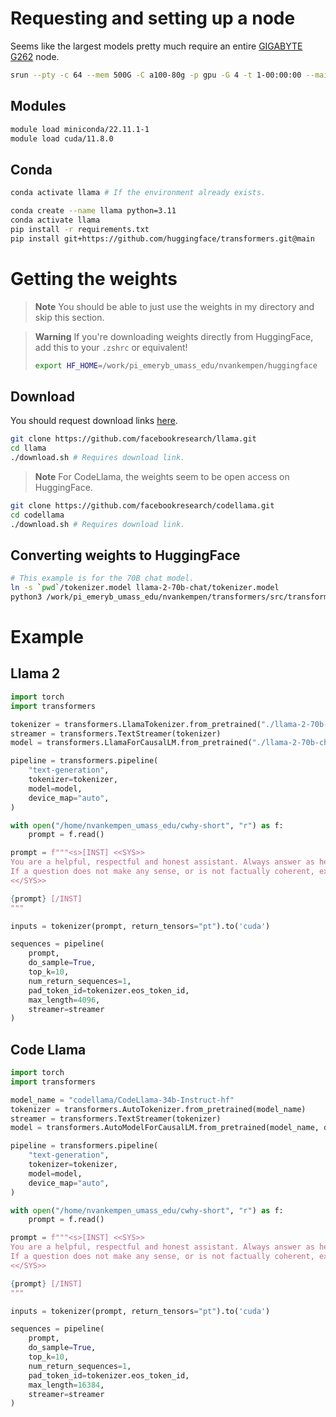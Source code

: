 # Requesting and setting up a node

Seems like the largest models pretty much require an entire
[GIGABYTE G262](https://docs.unity.rc.umass.edu/technical/nodelist.html) node.

```bash
srun --pty -c 64 --mem 500G -C a100-80g -p gpu -G 4 -t 1-00:00:00 --mail-type=BEGIN zsh
```

## Modules

```bash
module load miniconda/22.11.1-1
module load cuda/11.8.0
```

## Conda

```bash
conda activate llama # If the environment already exists.

conda create --name llama python=3.11
conda activate llama
pip install -r requirements.txt
pip install git+https://github.com/huggingface/transformers.git@main
```

# Getting the weights

> **Note**
> You should be able to just use the weights in my directory and skip this section.

> **Warning**
> If you're downloading weights directly from HuggingFace, add this to your `.zshrc` or equivalent!
> ```bash
> export HF_HOME=/work/pi_emeryb_umass_edu/nvankempen/huggingface
> ```

## Download

You should request download links [here](https://ai.meta.com/resources/models-and-libraries/llama-downloads/).

```bash
git clone https://github.com/facebookresearch/llama.git
cd llama
./download.sh # Requires download link.
```

> **Note**
> For CodeLlama, the weights seem to be open access on HuggingFace.

```bash
git clone https://github.com/facebookresearch/codellama.git
cd codellama
./download.sh # Requires download link.
```

## Converting weights to HuggingFace

```bash
# This example is for the 70B chat model.
ln -s `pwd`/tokenizer.model llama-2-70b-chat/tokenizer.model
python3 /work/pi_emeryb_umass_edu/nvankempen/transformers/src/transformers/models/llama/convert_llama_weights_to_hf.py --input_dir llama-2-70b-chat/ --model_size 70B --output_dir llama-2-70b-chat-hf
```

# Example

## Llama 2

```python
import torch
import transformers

tokenizer = transformers.LlamaTokenizer.from_pretrained("./llama-2-70b-chat-hf")
streamer = transformers.TextStreamer(tokenizer)
model = transformers.LlamaForCausalLM.from_pretrained("./llama-2-70b-chat-hf", device_map="auto")

pipeline = transformers.pipeline(
    "text-generation",
    tokenizer=tokenizer,
    model=model,
    device_map="auto",
)

with open("/home/nvankempen_umass_edu/cwhy-short", "r") as f:
    prompt = f.read()

prompt = f"""<s>[INST] <<SYS>>
You are a helpful, respectful and honest assistant. Always answer as helpfully as possible, while being safe. Your answers should not include any harmful, unethical, racist, sexist, toxic, dangerous, or illegal content. Please ensure that your responses are socially unbiased and positive in nature.
If a question does not make any sense, or is not factually coherent, explain why instead of answering something not correct. If you don't know the answer to a question, please don't share false information.
<</SYS>>

{prompt} [/INST]
"""

inputs = tokenizer(prompt, return_tensors="pt").to('cuda')

sequences = pipeline(
    prompt,
    do_sample=True,
    top_k=10,
    num_return_sequences=1,
    pad_token_id=tokenizer.eos_token_id,
    max_length=4096,
    streamer=streamer
)
```

## Code Llama

```python
import torch
import transformers

model_name = "codellama/CodeLlama-34b-Instruct-hf"
tokenizer = transformers.AutoTokenizer.from_pretrained(model_name)
streamer = transformers.TextStreamer(tokenizer)
model = transformers.AutoModelForCausalLM.from_pretrained(model_name, device_map="auto")

pipeline = transformers.pipeline(
    "text-generation",
    tokenizer=tokenizer,
    model=model,
    device_map="auto",
)

with open("/home/nvankempen_umass_edu/cwhy-short", "r") as f:
    prompt = f.read()

prompt = f"""<s>[INST] <<SYS>>
You are a helpful, respectful and honest assistant. Always answer as helpfully as possible, while being safe. Your answers should not include any harmful, unethical, racist, sexist, toxic, dangerous, or illegal content. Please ensure that your responses are socially unbiased and positive in nature.
If a question does not make any sense, or is not factually coherent, explain why instead of answering something not correct. If you don't know the answer to a question, please don't share false information.
<</SYS>>

{prompt} [/INST]
"""

inputs = tokenizer(prompt, return_tensors="pt").to('cuda')

sequences = pipeline(
    prompt,
    do_sample=True,
    top_k=10,
    num_return_sequences=1,
    pad_token_id=tokenizer.eos_token_id,
    max_length=16384,
    streamer=streamer
)
```
